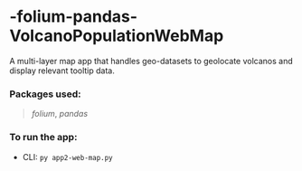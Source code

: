 # -folium-pandas-VolcanoPopulationWebMap

A multi-layer map app that handles geo-datasets to geolocate volcanos and display relevant tooltip data.

### Packages used:
> *folium*, *pandas*

### To run the app: 
* CLI: `py app2-web-map.py`
